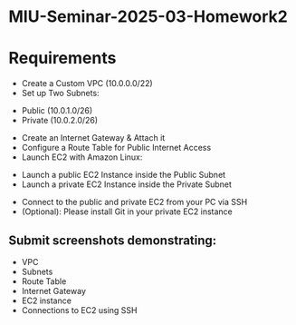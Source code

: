 # MIU-Seminar-2025-03-Homework2
# Requirements
* Create a Custom VPC (10.0.0.0/22)
* Set up Two Subnets:
- Public (10.0.1.0/26)
- Private (10.0.2.0/26)
* Create an Internet Gateway & Attach it
* Configure a Route Table for Public Internet Access
* Launch EC2 with Amazon Linux: 
- Launch a public EC2 Instance inside the Public Subnet
- Launch a private EC2 Instance inside the Private Subnet
* Connect to the public and private EC2 from your PC via SSH
* (Optional): Please install Git in your private EC2 instance
## Submit screenshots demonstrating:
* VPC
* Subnets
* Route Table
* Internet Gateway
* EC2 instance
* Connections to EC2 using SSH
